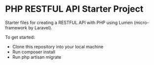 # PHP RESTFUL API Starter Project
Starter files for creating a RESTFUL API with PHP using Lumen (micro-framework by Laravel).

To get started:

- Clone this repository into your local machine
- Run composer install
- Run php artisan migrate 